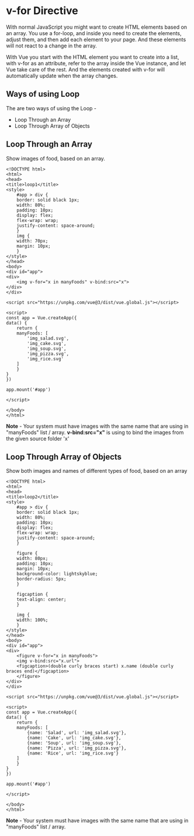 # v-for Directive
With normal JavaScript you might want to create HTML elements based on an array. You use a for-loop, and inside you need to create the elements, adjust them, and then add each element to your page. And these elements will not react to a change in the array.

With Vue you start with the HTML element you want to create into a list, with v-for as an attribute, refer to the array inside the Vue instance, and let Vue take care of the rest. And the elements created with v-for will automatically update when the array changes.

## Ways of using Loop
The are two ways of using the Loop - 
- Loop Through an Array
- Loop Through Array of Objects

## Loop Through an Array
Show images of food, based on an array.

    <!DOCTYPE html>
    <html>
    <head>
    <title>loop1</title>
    <style>
        #app > div {
        border: solid black 1px;
        width: 80%;
        padding: 10px;
        display: flex;
        flex-wrap: wrap;
        justify-content: space-around;
        }
        img {
        width: 70px;
        margin: 10px;
        }
    </style>
    </head>
    <body>
    <div id="app">
    <div>
        <img v-for="x in manyFoods" v-bind:src="x">
    </div>
    </div>

    <script src="https://unpkg.com/vue@3/dist/vue.global.js"></script>

    <script>
    const app = Vue.createApp({
    data() {
        return {
        manyFoods: [
            'img_salad.svg',
            'img_cake.svg',
            'img_soup.svg',
            'img_pizza.svg',
            'img_rice.svg'
        ]
        }
    }
    })
    
    app.mount('#app')

    </script>

    </body>
    </html>

**Note** - Your system must have images with the same name that are using in "manyFoods" list / array.
**v-bind:src="x"** is using to bind the images from the given source folder 'x'

## Loop Through Array of Objects
Show both images and names of different types of food, based on an array

    <!DOCTYPE html>
    <html>
    <head>
    <title>loop2</title>
    <style>
        #app > div {
        border: solid black 1px;
        width: 80%;
        padding: 10px;
        display: flex;
        flex-wrap: wrap;
        justify-content: space-around;
        }

        figure {
        width: 80px;
        padding: 10px;
        margin: 10px;
        background-color: lightskyblue;
        border-radius: 5px;
        }

        figcaption {
        text-align: center;
        }
        
        img {
        width: 100%;
        }
    </style>
    </head>
    <body>
    <div id="app">
    <div>
        <figure v-for="x in manyFoods">
        <img v-bind:src="x.url">
        <figcaption>(double curly braces start) x.name (double curly braces end)</figcaption>
        </figure>
    </div>
    </div>

    <script src="https://unpkg.com/vue@3/dist/vue.global.js"></script>

    <script>
    const app = Vue.createApp({
    data() {
        return {
        manyFoods: [
            {name: 'Salad', url: 'img_salad.svg'},
            {name: 'Cake', url: 'img_cake.svg'},
            {name: 'Soup', url: 'img_soup.svg'},
            {name: 'Pizza', url: 'img_pizza.svg'},
            {name: 'Rice', url: 'img_rice.svg'}
        ]
        }
    }
    })
    
    app.mount('#app')

    </script>

    </body>
    </html>

**Note** - Your system must have images with the same name that are using in "manyFoods" list / array.